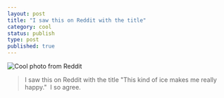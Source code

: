 ```yaml
--- 
layout: post
title: "I saw this on Reddit with the title"
category: cool
status: publish
type: post
published: true
---
```

![Cool photo from Reddit](http://24.media.tumblr.com/tumblr_llznlgKxUY1qz9lkro1_500.jpg)

> I saw this on Reddit with the title "This kind of ice makes me really happy."  I so agree.

